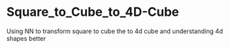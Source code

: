 # Square_to_Cube_to_4D-Cube
Using NN to transform square to cube the to 4d cube and understanding 4d shapes better
